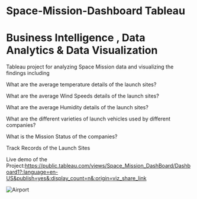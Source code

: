 #  Space-Mission-Dashboard  Tableau
# Business Intelligence , Data Analytics & Data Visualization

Tableau project for analyzing Space Mission data and visualizing the findings including  

What are the average temperature details of the launch sites?

What are the average Wind Speeds details of the launch sites?

What are the average Humidity details of the launch sites?

What are the different varieties of launch vehicles used by different companies?

What is the Mission Status of the companies?

Track Records of the Launch Sites

Live demo of the Project:https://public.tableau.com/views/Space_Mission_DashBoard/Dashboard1?:language=en-US&publish=yes&:display_count=n&:origin=viz_share_link 


![Airport](https://user-images.githubusercontent.com/115211038/201465747-547d9906-5eea-47ce-a77f-0c687c9d27a7.PNG)
